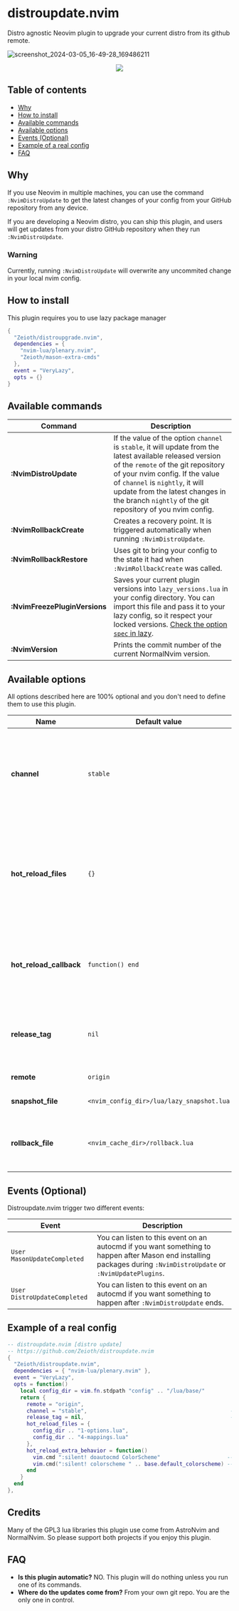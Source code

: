 # distroupdate.nvim
Distro agnostic Neovim plugin to upgrade your current distro from its github remote.

![screenshot_2024-03-05_16-49-28_169486211](https://github.com/Zeioth/distroupdate.nvim/assets/3357792/4c7dc080-1fae-4fcd-9440-f10113e2a9a5)

<div align="center">
  <a href="https://discord.gg/ymcMaSnq7d" rel="nofollow">
      <img src="https://img.shields.io/discord/1121138836525813760?color=azure&labelColor=6DC2A4&logo=discord&logoColor=black&label=Join the discord server&style=for-the-badge" data-canonical-src="https://img.shields.io/discord/1121138836525813760">
    </a>
</div>

## Table of contents

- [Why](#why)
- [How to install](#how-to-install)
- [Available commands](#available-commands)
- [Available options](#available-options)
- [Events (Optional)](#events-optional)
- [Example of a real config](#example-of-a-real-config)
- [FAQ](#faq)

## Why
If you use Neovim in multiple machines, you can use the command `:NvimDistroUpdate` to get the latest changes of your config from your GitHub repository from any device.

If you are developing a Neovim distro, you can ship this plugin, and users will get updates from your distro GitHub repository when they run `:NvimDistroUpdate`.

### Warning
Currently, running `:NvimDistroUpdate` will overwrite any uncommited change in your local nvim config.

## How to install
This plugin requires you to use lazy package manager

```lua
{
  "Zeioth/distroupgrade.nvim",
  dependencies = {
    "nvim-lua/plenary.nvim",
    "Zeioth/mason-extra-cmds"
  },
  event = "VeryLazy",
  opts = {}
}
```

## Available commands

|  Command            | Description                             |
|---------------------|-----------------------------------------|
| **:NvimDistroUpdate** | If the value of the option `channel` is `stable`, it will update from the latest available released version of the `remote` of the git repository of your nvim config. If the value of `channel` is `nightly`, it will update from the latest changes in the branch `nightly` of the git repository of you nvim config.|
| **:NvimRollbackCreate** | Creates a recovery point. It is triggered automatically when running `:NvimDistroUpdate`. |
| **:NvimRollbackRestore** | Uses git to bring your config to the state it had when `:NvimRollbackCreate` was called. |
| **:NvimFreezePluginVersions** | Saves your current plugin versions into `lazy_versions.lua` in your config directory. You can import this file and pass it to your lazy config, so it respect your locked versions. [Check the option `spec` in lazy](https://github.com/folke/lazy.nvim). |
| **:NvimVersion** | Prints the commit number of the current NormalNvim version. |

## Available options
All options described here are 100% optional and you don't need to define them to use this plugin.

|  Name               | Default value |Description                             |
|---------------------|---------------|----------------------------------------|
| **channel** | `stable` | Channel used by the command `:NvimDistroUpdate`. `stable` will update the distro from the latest available released version of your github repository. `nightly` will update the distro from the main branch of your github repository.
| **hot_reload_files** | `{}` | The files included, will be hot reloaded every time you write them. This way you can see the changes in your config reflected without having to restart nvim. For example: `{ my_nvim_opts_file, my_nvim_mappings_file}`. Be aware this feature is experimental, and might not work in all cases yet. |
| **hot_reload_callback** | `function() end` | (optional) Extra things to do after the files defined in the option `hot_reload_files` are reloaded. For example: This can be handy if you want to re-apply your theme. |
| **release_tag** | `nil` |  If this option is specified, the option `channel` will be ignored, and the updater will download the release you specify. The format must be semantic versioning, like: `"v1.0"`. |
| **remote** | `origin` | Github remote of your distro repository. |
| **snapshot_file** | `<nvim_config_dir>/lua/lazy_snapshot.lua` | File used by the command `:NvimFreezePluginVersions` to write the plugins. 
| **rollback_file** | `<nvim_cache_dir>/rollback.lua` | File created by the command `:NvimRollbackCreate`, which is autocamically trigerred by `:NvimDistroUpdate`. |

## Events (Optional)
Distroupdate.nvim trigger two different events:

| Event | Description |
|--------|------------|
| `User MasonUpdateCompleted` | You can listen to this event on an autocmd if you want something to happen after Mason end installing packages during `:NvimDistroUpdate` or `:NvimUpdatePlugins`. |
| `User DistroUpdateCompleted` | You can listen to this event on an autocmd if you want something to happen after `:NvimDistroUpdate` ends. |

## Example of a real config

```lua
-- distroupdate.nvim [distro update]
-- https://github.com/Zeioth/distroupdate.nvim
{
  "Zeioth/distroupdate.nvim",
  dependencies = { "nvim-lua/plenary.nvim" },
  event = "VeryLazy",
  opts = function()
    local config_dir = vim.fn.stdpath "config" .. "/lua/base/"
    return {
      remote = "origin",
      channel = "stable",                                             -- stable/nightly.
      release_tag = nil,                                              -- in case you wanna freeze a specific distro version.
      hot_reload_files = {
        config_dir .. "1-options.lua",
        config_dir .. "4-mappings.lua"
      },
      hot_reload_extra_behavior = function()
        vim.cmd ":silent! doautocmd ColorScheme"                     -- heirline colorscheme reload event.
        vim.cmd(":silent! colorscheme " .. base.default_colorscheme) -- nvim     colorscheme reload command.
      end
    }
  end
},
```

## Credits
Many of the GPL3 lua libraries this plugin use come from AstroNvim and NormalNvim. So please support both projects if you enjoy this plugin.

## FAQ

* **Is this plugin automatic?** NO. This plugin will do nothing unless you run one of its commands.
* **Where do the updates come from?** From your own git repo. You are the only one in control.
